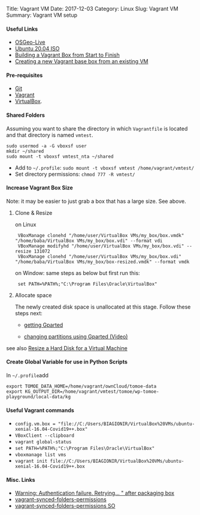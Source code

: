 Title: Vagrant VM
Date: 2017-12-03
Category: Linux
Slug: Vagrant VM
Summary: Vagrant VM setup

#### Useful Links

* [OSGeo-Live](https://www.gis-blog.com/osgeo-live-the-best-open-source-gis-ready-to-use-package/)
* [Ubuntu 20.04 ISO](https://releases.ubuntu.com/20.04/)
* [Building a Vagrant Box from Start to Finish](https://blog.engineyard.com/building-a-vagrant-box)
* [Creating a new Vagrant base box from an existing VM](https://www.abhishek-tiwari.com/creating-a-new-vagrant-base-box-from-an-existing-vm/)


#### Pre-requisites

* [Git](https://www.digitalocean.com/community/tutorials/how-to-install-git-on-ubuntu-16-04)
* [Vagrant](http://docs.vagrantup.com/v2/installation/index.html) 
* [VirtualBox](https://www.virtualbox.org/wiki/Downloads).


#### Shared Folders 

Assuming you want to share the directory in which `Vagrantfile` is located and that directory is named `vmtest`. 

```
sudo usermod -a -G vboxsf user
mkdir ~/shared
sudo mount -t vboxsf vmtest_nta ~/shared
```

* Add to `~/.profile`: `sudo mount -t vboxsf vmtest /home/vagrant/vmtest/`
* Set directory permissions: `chmod 777 -R vmtest/`


#### Increase Vagrant Box Size

Note: it may be easier to just grab a box that has a large size. See above.

1. Clone & Resize

    on Linux

        VBoxManage clonehd "/home/user/VirtualBox VMs/my_box/box.vmdk" "/home/baba/VirtualBox VMs/my_box/box.vdi" --format vdi
        VBoxManage modifyhd "/home/user/VirtualBox VMs/my_box/box.vdi" --resize 131072
        VBoxManage clonehd "/home/user/VirtualBox VMs/my_box/box.vdi" "/home/baba/VirtualBox VMs/my_box/box-resized.vmdk" --format vmdk

    on Window: same steps as below but first run this:

        set PATH=%PATH%;"C:\Program Files\Oracle\VirtualBox"


2. Allocate space

    The newly created disk space is unallocated at this stage. Follow these steps next:

    * [getting Gparted](http://www.gitshah.com/2013/05/how-to-fix-out-of-space-problem-for.html?m=1)

    * [changing partitions using Gparted (Video)](https://www.youtube.com/watch?v=cDgUwWkvuIY)

see also [Resize a Hard Disk for a Virtual Machine](https://gist.github.com/christopher-hopper/9755310)

#### Create Global Variable for use in Python Scripts

In `~/.profile`add

```
export TOMOE_DATA_HOME=/home/vagrant/ownCloud/tomoe-data
export KG_OUTPUT_DIR=/home/vagrant/vmtest/tomoe/wp-tomoe-playground/local-data/kg
```

   
#### Useful Vagrant commands

* `config.vm.box = "file://C:/Users/BIAGIONIR/VirtualBox%20VMs/ubuntu-xenial-16.04-Covid19++.box"`
* `VBoxClient --clipboard`
* `vagrant global-status`
* `set PATH=%PATH%;"C:\Program Files\Oracle\VirtualBox"`
* `vboxmanage list vms`
* ```vagrant init file://C:/Users/BIAGIONIR/VirtualBox%20VMs/ubuntu-xenial-16.04-Covid19++.box```


#### Misc. Links

* [Warning: Authentication failure. Retrying... " after packaging box](https://github.com/hashicorp/vagrant/issues/5186)
* [vagrant-synced-folders-permissions](https://jeremykendall.net/2013/08/09/vagrant-synced-folders-permissions/)
* [vagrant-synced-folders-permissions SO](https://stackoverflow.com/questions/35807568/vagrant-synced-folder-permissions)